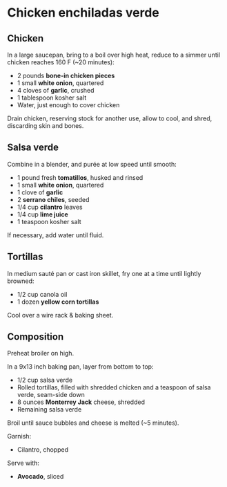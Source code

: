 Chicken enchiladas verde
========================

Chicken
-------

In a large saucepan, bring to a boil over high heat, reduce to a simmer until chicken reaches 160 F (~20 minutes):

- 2 pounds **bone-in chicken pieces**
- 1 small **white onion**, quartered
- 4 cloves of **garlic**, crushed
- 1 tablespoon kosher salt
- Water, just enough to cover chicken

Drain chicken, reserving stock for another use, allow to cool, and shred, discarding skin and bones.

Salsa verde
-----------

Combine in a blender, and purée at low speed until smooth:

- 1 pound fresh **tomatillos**, husked and rinsed
- 1 small **white onion**, quartered
- 1 clove of **garlic**
- 2 **serrano chiles**, seeded
- 1/4 cup **cilantro** leaves
- 1/4 cup **lime juice**
- 1 teaspoon kosher salt

If necessary, add water until fluid.

Tortillas
---------

In medium sauté pan or cast iron skillet, fry one at a time until lightly browned:

- 1/2 cup canola oil
- 1 dozen **yellow corn tortillas**

Cool over a wire rack & baking sheet.

Composition
-----------

Preheat broiler on high.

In a 9x13 inch baking pan, layer from bottom to top:

- 1/2 cup salsa verde
- Rolled tortillas, filled with shredded chicken and a teaspoon of salsa verde, seam-side down
- 8 ounces **Monterrey Jack** cheese, shredded
- Remaining salsa verde

Broil until sauce bubbles and cheese is melted (~5 minutes).

Garnish:

- Cilantro, chopped

Serve with:

- **Avocado**, sliced
